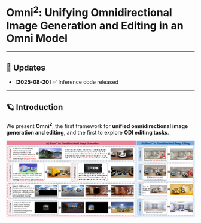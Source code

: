<i class="fas fa-icon-name"></i>
# Omni<sup>2</sup>: Unifying Omnidirectional Image Generation and Editing in an Omni Model
---

## 📢 Updates
- **[2025-08-20]** ✅ Inference code released  

---
## 🪐 Introduction
We present **Omni<sup>2</sup>**, the first framework for  **unified omnidirectional image generation and editing**,  and the first to explore **ODI editing tasks**.  

<div align="center">
  <img src="https://github.com/IntMeGroup/Omni2/blob/main/imgs/teaser.jpg">
</div>
